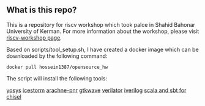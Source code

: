 ## What is this repo?
This is a repository for riscv workshop which took palce in Shahid Bahonar University of Kerman.
For more information about the workshop, please visit [riscv-workshop page](http://hossein1387.github.io/riscv_workshop/index.html).

Based on scripts/tool_setup.sh, I have created a docker image which can be downloaded by the following command:

	docker pull hossein1387/opensource_hw

The script will install the following tools:

[yosys](https://github.com/cliffordwolf/yosys.git)
[icestorm](https://github.com/cliffordwolf/icestorm.git)
[arachne-pnr](https://github.com/cseed/arachne-pnr.git)
[gtkwave](http://gtkwave.sourceforge.net/)
[verilator](https://www.veripool.org/wiki/verilator)
[iverilog](http://iverilog.icarus.com/)
[scala and sbt for chisel](https://chisel.eecs.berkeley.edu/)

